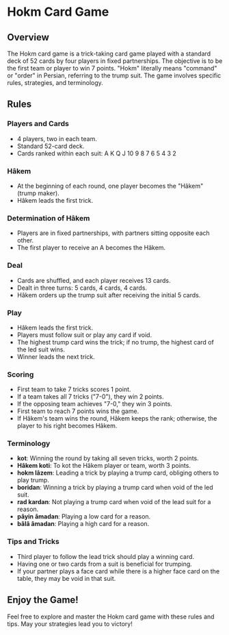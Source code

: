 # Hokm Card Game

## Overview

The Hokm card game is a trick-taking card game played with a standard deck of 52 cards by four players in fixed partnerships. The objective is to be the first team or player to win 7 points. "Hokm" literally means "command" or "order" in Persian, referring to the trump suit. The game involves specific rules, strategies, and terminology.

## Rules

### Players and Cards

- 4 players, two in each team.
- Standard 52-card deck.
- Cards ranked within each suit: A K Q J 10 9 8 7 6 5 4 3 2

### Hâkem

- At the beginning of each round, one player becomes the "Hâkem" (trump maker).
- Hâkem leads the first trick.

### Determination of Hâkem

- Players are in fixed partnerships, with partners sitting opposite each other.
- The first player to receive an A becomes the Hâkem.

### Deal

- Cards are shuffled, and each player receives 13 cards.
- Dealt in three turns: 5 cards, 4 cards, 4 cards.
- Hâkem orders up the trump suit after receiving the initial 5 cards.

### Play

- Hâkem leads the first trick.
- Players must follow suit or play any card if void.
- The highest trump card wins the trick; if no trump, the highest card of the led suit wins.
- Winner leads the next trick.

### Scoring

- First team to take 7 tricks scores 1 point.
- If a team takes all 7 tricks ("7-0"), they win 2 points.
- If the opposing team achieves "7-0," they win 3 points.
- First team to reach 7 points wins the game.
- If Hâkem's team wins the round, Hâkem keeps the rank; otherwise, the player to his right becomes Hâkem.

### Terminology

- **kot**: Winning the round by taking all seven tricks, worth 2 points.
- **Hâkem koti**: To kot the Hâkem player or team, worth 3 points.
- **hokm lâzem**: Leading a trick by playing a trump card, obliging others to play trump.
- **boridan**: Winning a trick by playing a trump card when void of the led suit.
- **rad kardan**: Not playing a trump card when void of the lead suit for a reason.
- **pâyin âmadan**: Playing a low card for a reason.
- **bâlâ âmadan**: Playing a high card for a reason.

### Tips and Tricks

- Third player to follow the lead trick should play a winning card.
- Having one or two cards from a suit is beneficial for trumping.
- If your partner plays a face card while there is a higher face card on the table, they may be void in that suit.

## Enjoy the Game!

Feel free to explore and master the Hokm card game with these rules and tips. May your strategies lead you to victory!
